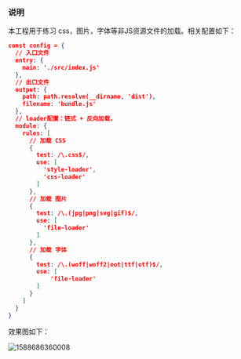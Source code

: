 ### 说明

本工程用于练习 css，图片，字体等非JS资源文件的加载。相关配置如下：

```json
const config = {
  // 入口文件
  entry: {
    main: './src/index.js'
  },
  // 出口文件
  output: {
    path: path.resolve(__dirname, 'dist'),
    filename: 'bundle.js'
  },
  // loader配置：链式 + 反向加载，
  module: {
    rules: [
      // 加载 CSS
      {
        test: /\.css$/,
        use: [
          'style-loader',
          'css-loader'
        ]
      },
      // 加载 图片
      {
        test: /\.(jpg|png|svg|gif)$/,
        use: [
          'file-loader'
        ]
      },
      // 加载 字体
      {
        test: /\.(woff|woff2|eot|ttf|otf)$/,
        use: [
            'file-loader'
        ]
      }
    ]
  }
}
```

效果图如下：

![1588686360008](C:\Users\Administrator\AppData\Roaming\Typora\typora-user-images\1588686360008.png)